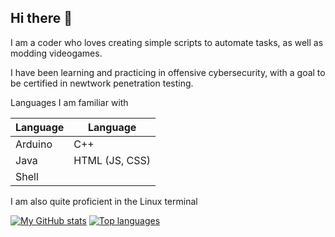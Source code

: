 ## Hi there 👋

I am a coder who loves creating simple scripts to automate tasks, as well as modding videogames. 

I have been learning and practicing in offensive cybersecurity, with a goal to be certified in newtwork penetration testing.

Languages I am familiar with

Language      | Language
------------- | -------------
Arduino       | C++
Java          | HTML (JS, CSS)
Shell         | 

I am also quite proficient in the Linux terminal

[![My GitHub stats](https://github-readme-stats.vercel.app/api?username=TheGreatPintoJ&show_icons=true&theme=transparent&hide_border=true)](https://github.com/TheGreatPintoJ)
[![Top languages](https://github-readme-stats.vercel.app/api/top-langs/?username=TheGreatPintoJ&show_icons=true&theme=transparent&hide_border=true&layout=compact)](https://github.com/TheGreatPintoJ)